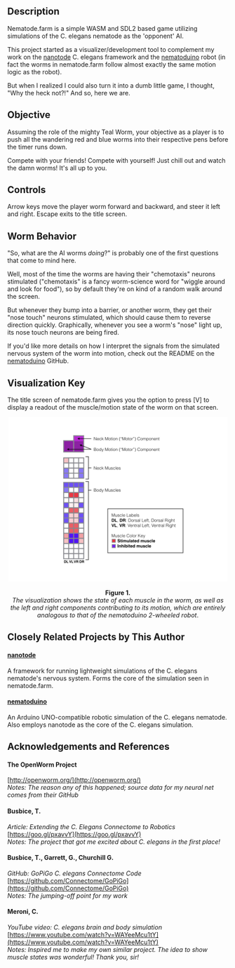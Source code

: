 ## Description

Nematode.farm is a simple WASM and SDL2 based game utilizing simulations of the C. elegans nematode as the 'opponent' AI.

This project started as a visualizer/development tool to complement my work on the [nanotode](https://github.com/nategri/nanotode) C. elegans framework and the [nematoduino](https://github.com/nategri/nematoduino) robot (in fact the worms in nematode.farm follow almost exactly the same motion logic as the robot).

But when I realized I could also turn it into a dumb little game, I thought, "Why the heck not?!" And so, here we are.

## Objective

Assuming the role of the mighty Teal Worm, your objective as a player is to push all the wandering red and blue worms into their respective pens before the timer runs down. 

Compete with your friends! Compete with yourself! Just chill out and watch the damn worms! It's all up to you.

## Controls

Arrow keys move the player worm forward and backward, and steer it left and right. Escape exits to the title screen.

## Worm Behavior

"So, what are the AI worms *doing*?" is probably one of the first questions that come to mind here.

Well, most of the time the worms are having their "chemotaxis" neurons stimulated ("chemotaxis" is a fancy worm-science word for "wiggle around and look for food"), so by default they're on kind of a random walk around the screen.

But whenever they bump into a barrier, or another worm, they get their "nose touch" neurons stimulated, which should cause them to reverse direction quickly. Graphically, whenever you see a worm's "nose" light up, its nose touch neurons are being fired.

If you'd like more details on how I interpret the signals from the simulated nervous system of the worm into motion, check out the README on the [nematoduino](https://github.com/nategri/nematoduino) GitHub.

## Visualization Key

The title screen of nematode.farm gives you the option to press [V] to display a readout of the muscle/motion state of the worm on that screen.

<p align="center"><img width=500 src="/images/vis_key.jpeg"></p>
<p align="center"><b>Figure 1.</b><br><i>The visualization shows the state of each muscle in the worm, as well as the left and right components contributing to its motion, which are entirely analogous to that of the nematoduino 2-wheeled robot</i>.</p>

## Closely Related Projects by This Author

#### [nanotode](https://github.com/nategri/nanotode)
A framework for running lightweight simulations of the C. elegans nematode's nervous system. Forms the core of the simulation seen in nematode.farm.


#### [nematoduino](https://github.com/nategri/nematoduino)
An Arduino UNO-compatible robotic simulation of the C. elegans nematode. Also employs nanotode as the core of the C. elegans simulation.

## Acknowledgements and References

#### The OpenWorm Project
[http://openworm.org/](http://openworm.org/)  
*Notes: The reason any of this happened; source data for my neural net comes from their GitHub*

#### Busbice, T. 
*Article: Extending the C. Elegans Connectome to Robotics*  
[https://goo.gl/pxavvY](https://goo.gl/pxavvY)  
*Notes: The project that got me excited about C. elegans in the first place!*

#### Busbice, T., Garrett, G., Churchill G.
*GitHub: GoPiGo C. elegans Connectome Code*  
[https://github.com/Connectome/GoPiGo](https://github.com/Connectome/GoPiGo)  
*Notes: The jumping-off point for my work*

#### Meroni, C.
*YouTube video: C. elegans brain and body simulation*
[https://www.youtube.com/watch?v=WAYeeMcu1tY](https://www.youtube.com/watch?v=WAYeeMcu1tY)  
*Notes: Inspired me to make my own similar project. The idea to show muscle states was wonderful! Thank you, sir!*
